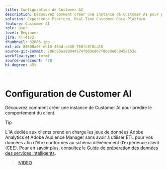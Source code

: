 ```yaml
---
title: Configuration de Customer AI
description: Découvrez comment créer une instance de Customer AI pour prédire le comportement du client.
solution: Experience Platform, Real-Time Customer Data Platform
feature: Customer AI
role: User
level: Beginner
jira: KT-4172
thumbnail: 32665.jpg
exl-id: 84600a0f-ec10-484d-ae36-766fc6f8ca16
source-git-commit: 286c85aa88d44574f00ded67f0de8e0c945a153e
workflow-type: tm+mt
source-wordcount: '70'
ht-degree: 45%

---
```


# Configuration de Customer AI

Découvrez comment créer une instance de Customer AI pour prédire le comportement du client.

>[!TIP]
>
>L’IA dédiée aux clients prend en charge les jeux de données Adobe Analytics et Adobe Audience Manager sans avoir à utiliser ETL pour vos données afin d’être conformes au schéma d’événement d’expérience client (CEE). Pour en savoir plus, consultez le [Guide de préparation des données des services intelligents](https://experienceleague.adobe.com/docs/experience-platform/intelligent-services/data-preparation.html?lang=fr).

>[!VIDEO](https://video.tv.adobe.com/v/36548?learn=on&enablevpops&captions=fre_fr)
